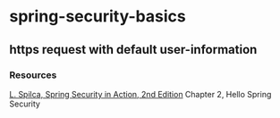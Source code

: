 # spring-security-basics 
## https request with default user-information

### Resources
[L. Spilca, Spring Security in Action, 2nd Edition]()
Chapter 2, Hello Spring Security 